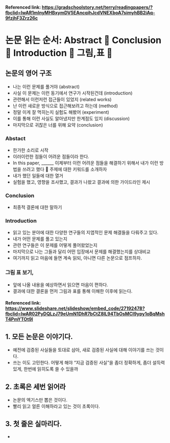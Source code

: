#### Referenced link: https://gradschoolstory.net/terry/readingpapers/?fbclid=IwAR1mlnyMHBxymDV5EAncqihJcdVNEXboA7simyhBB2iAq-9fzjhF3Zrz26c
#	논문 읽는 순서: Abstract  Conclusion  Introduction  그림,표  
##	논문의 영어 구조
* 나는 이런 문제를 풀거야 (abstract)
* 사실 이 문제는 이런 동기에서 연구가 시작된건데 (introduction)
* 관련해서 이런저런 접근들이 있었지 (related works)
* 난 이런 새로운 방식으로 접근해보려고 하는데 (method)
* 정말 이게 잘 먹히는지 실험도 해봤어 (experiment)
* 이를 통해 이런 사실도 알아냈지만 한계점도 있지 (discussion)
* 마지막으로 귀찮은 너를 위해 요약 (conclusion)
### Abstact
* 한가한 소리로 시작
* 이러이런한 점들이 어려운 점들이라 한다.
* In this paper, ______ 이제부터 이런 어려운 점들을 해결하기 위해서 내가 이런 방법을 쓰려고 했다  주제에 대한 키워드를 소개하자
* 내가 했던 일들에 대한 열거
* 실험을 했고, 영향을 조사했고, 결과가 나왔고 결과에 의한 가이드라인 제시
### Conclusion
* 최종적 결론에 대한 말하기
### Introduction
* 읽고 있는 분야에 대한 다양한 연구들의 지엽적인 문제 해결들을 다뤄주고 있다.
* 내가 어떤 문제를 풀고 있는지
* 관련 연구들은 이 문제를 어떻게 풀어왔었는지
* 마지막으로 나는 그들과 달리 어떤 입장에서 문제를 해결했는지를 상대비교
* 여기까지 읽고 마음에 들면 계속 읽되, 아니면 다른 논문으로 점프하자.
### 그림 표 보기,
* 앞에 나올 내용을 예상하면서 읽으면 마음이 편하다.
* 결과에 대한 결론을 먼저 그림과 표를 통해 이해한 이후에 읽는다.
#### Referenced link: https://www.slideshare.net/slideshow/embed_code/27192478?fbclid=IwAR02PyDQLzJ79eUmN1DhR7bCtZ8lL94TbOsMCI9ypy1oBqMshT4PmYTOt9I
##	1. 모든 논문은 이야기다.
* 예전에 검증된 사실들을 토대로 삼아, 새로 검증된 사실에 대해 이야기를 쓰는 것이다.
* 쓰는 이도 고민한다. 어떻게 해야 “지금 검증된 사실”을 좀더 정확하게, 좀더 설득력 있게, 한번에 읽히도록 쓸 수 있을까
## 2. 초록은 세번 읽어라
* 논문의 엑기스만 뽑은 것이다.
* 빨리 읽고 얼른 이해하라고 있는 것이 초록이다.
## 3. 첫 줄은 실마리다.
* 
